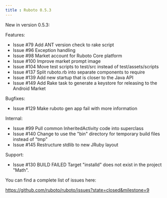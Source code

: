 ```yaml
---
title : Ruboto 0.5.3
---
```

New in version 0.5.3:

Features:

* Issue #79 Add ANT version check to rake script
* Issue #96 Exception handling
* Issue #98 Market account for Ruboto Core platform
* Issue #100 Improve market prompt image
* Issue #104 Move test scripts to test/src instead of test/assets/scripts
* Issue #137 Split ruboto.rb into separate components to require
* Issue #139 Add new startup that is closer to the Java API
* Issue #149 Add Rake task to generate a keystore for releasing to the Android Market

Bugfixes:

* Issue #129 Make ruboto gen app fail with more information

Internal:

* Issue #99 Pull common InheritedActivity code into superclass
* Issue #140 Change to use the "bin" directory for temporary build files instead of "tmp"
* Issue #145 Restructure stdlib to new JRuby layout

Support:

* Issue #130 BUILD FAILED Target "installd" does not exist in the project "Math".

You can find a complete list of issues here:

https://github.com/ruboto/ruboto/issues?state=closed&milestone=9

